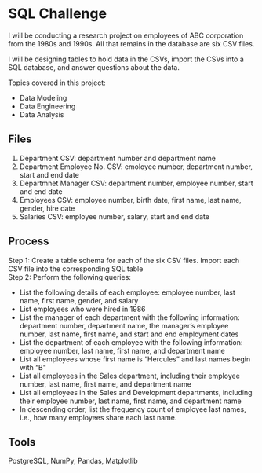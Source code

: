 # SQL Challenge

I will be conducting a research project on employees of ABC corporation from the 1980s and 1990s. All that remains in the database are six CSV files. 

I will be designing tables to hold data in the CSVs, import the CSVs into a SQL database, and answer questions about the data. 

Topics covered in this project: 
- Data Modeling
- Data Engineering
- Data Analysis

## Files
1. Department CSV: department number and department name
2. Department Employee No. CSV: emoloyee number, department number, start and end date
3. Departmnet Manager CSV: department number, employee number, start and end date 
4. Employees CSV: employee number, birth date, first name, last name, gender, hire date
5. Salaries CSV: employee number, salary, start and end date 

## Process 
Step 1: Create a table schema for each of the six CSV files. Import each CSV file into the corresponding SQL table  <br />
Step 2: Perform the following queries: <br />
- List the following details of each employee: employee number, last name, first name, gender, and salary
- List employees who were hired in 1986
- List the manager of each department with the following information: department number, department name, the manager’s employee number, last name, first name, and start and end employment dates
- List the department of each employee with the following information: employee number, last name, first name, and department name
- List all employees whose first name is “Hercules” and last names begin with “B"
- List all employees in the Sales department, including their employee number, last name, first name, and department name
- List all employees in the Sales and Development departments, including their employee number, last name, first name, and department name
- In descending order, list the frequency count of employee last names, i.e., how many employees share each last name.

## Tools
PostgreSQL, NumPy, Pandas, Matplotlib
